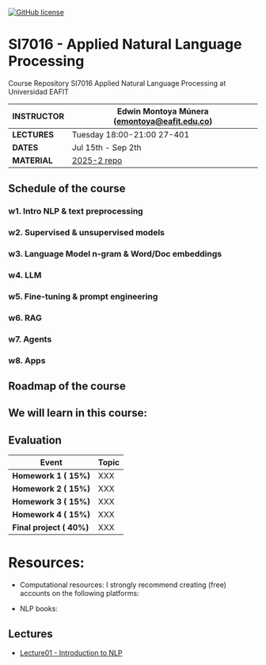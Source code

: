 [![GitHub license](https://img.shields.io/github/license/microsoft/AI-For-Beginners.svg)](https://github.com/microsoft/AI-For-Beginners/blob/main/LICENSE)
# SI7016 - Applied Natural Language Processing

Course Repository SI7016 Applied Natural Language Processing at Universidad EAFIT

| **INSTRUCTOR** | Edwin Montoya Múnera (emontoya@eafit.edu.co) |
| -------------- | -------------------------------- |
| **LECTURES**   | Tuesday 18:00-21:00 27-401 |
| **DATES**      | Jul 15th - Sep 2th |
| **MATERIAL**   | [2025-2 repo](https://github.com/mcda-eafit/anlp252/)  

## Schedule of the course

### w1. Intro NLP & text preprocessing
### w2. Supervised & unsupervised models
### w3. Language Model n-gram & Word/Doc embeddings
### w4. LLM
### w5. Fine-tuning & prompt engineering
### w6. RAG
### w7. Agents
### w8. Apps

## Roadmap of the course

## We will learn in this course:

## Evaluation
| **Event** | Topic  |
| -------------- | -------------------------------- |
| **Homework 1 ( 15%)** | XXX |
| **Homework 2 ( 15%)** | XXX |
| **Homework 3 ( 15%)** | XXX |
| **Homework 4 ( 15%)** | XXX |
| **Final project ( 40%)** | XXX |

# Resources:
* Computational resources: I strongly recommend creating (free) accounts on the following platforms:

  
* NLP books:
 
## Lectures
  
- [Lecture01 - Introduction to NLP](/lecture01/)



